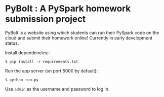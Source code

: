 # PyBolt : A PySpark homework submission project

PyBolt is a website using which students can run their PySpark code on the cloud and submit their homework online! Currently in early development status.

Install dependencies::

    $ pip install -r requirements.txt

Run the app server (on port 5000 by default):

    $ python run.py

Use `admin` as the username and password to log in.
